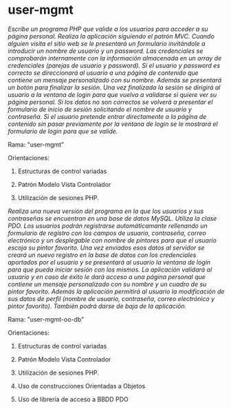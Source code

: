 # user-mgmt
*Escribe un programa PHP que valide a los usuarios para acceder a su página personal. 
Realiza la aplicación siguiendo el patrón MVC.
Cuando alguien visita el sitio web se le presentará un formulario invitándole a introducir un
nombre de usuario y un password. Las credenciales se comprobarán internamente con la
información almacenada en un array de credenciales (parejas de usuario y password).
Si el usuario y password es correcto se direccionará al usuario a una página de contenido
que contiene un mensaje personalizado con su nombre. Además se presentará
un botón para finalizar la sesión. Una vez finalizada la sesión se dirigirá al usuario a la ventana
de login para que vuelva a validarse si quiere ver su página personal.
Si los datos no son correctos se volverá a presentar el formulario de inicio de sesión
solicitando el nombre de usuario y contraseña.
Si el usuario pretende entrar directamente a la página de contenido sin pasar previamente
por la ventana de login se le mostrará el formulario de login para que se valide.*

Rama: "user-mgmt"

Orientaciones:

1. Estructuras de control variadas

2. Patrón Modelo Vista Controlador

3. Utilización de sesiones PHP.

*Realiza una nueva versión del programa en la que los usuarios y sus contraseñas se
encuentran en una base de datos MySQL. Utiliza la clase PDO.
Los usuarios podrán registrarse automáticamante rellenando un formulario de registro con los 
campos de usuario, contraseña, correo electrónico y un desplegable con nombre de pintores 
para que el usuario escoja su pintor favorito. Una vez enviados esos datos al servidor se creará un nuevo registro
en la base de datos con los credenciales aportados por el usuario y se presentará al
usuario la ventana de login para que pueda iniciar sesión con los mismos.
La aplicación validará al usuario y en caso de éxito le dará acceso a una página personal que contiene
un mensaje personalizado con su nombre y un cuadro de su pintor favorito.
Además la aplicación permitirá al usuario la modificación de sus datos de perfil (nombre de usuario, contraseña, correo electrónico y pintor
favorito). También podrá darse de baja de la aplicación.*

Rama: "user-mgmt-oo-db"

Orientaciones:

1. Estructuras de control variadas

2. Patrón Modelo Vista Controlador

3. Utilización de sesiones PHP.

4. Uso de construcciones Orientadas a Objetos

5. Uso de librería de acceso a BBDD PDO
